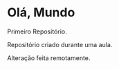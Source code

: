 # Olá, Mundo
Primeiro Repositório.

Repositório criado durante uma aula.

Alteração feita remotamente.
